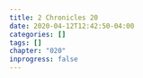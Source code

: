 ```yaml
---
title: 2 Chronicles 20
date: 2020-04-12T12:42:50-04:00
categories: []
tags: []
chapter: "020"
inprogress: false
---
```


